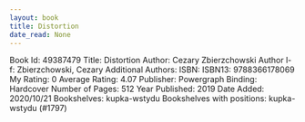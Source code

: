 ```yaml
---
layout: book
title: Distortion
date_read: None
---
```


Book Id: 49387479
Title: Distortion
Author: Cezary Zbierzchowski
Author l-f: Zbierzchowski, Cezary
Additional Authors: 
ISBN: 
ISBN13: 9788366178069
My Rating: 0
Average Rating: 4.07
Publisher: Powergraph
Binding: Hardcover
Number of Pages: 512
Year Published: 2019
Date Added: 2020/10/21
Bookshelves: kupka-wstydu
Bookshelves with positions: kupka-wstydu (#1797)

